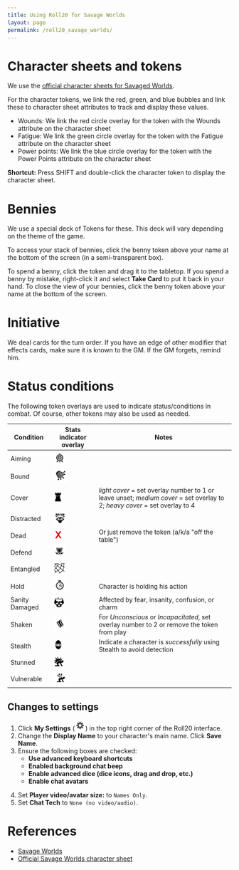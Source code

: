```yaml
---
title: Using Roll20 for Savage Worlds
layout: page
permalink: /roll20_savage_worlds/
---
```


# Character sheets and tokens
We use the [official character sheets for Savaged Worlds](https://wiki.roll20.net/Official_Savage_Worlds).

For the character tokens, we link the red, green, and blue bubbles and link these to character sheet attributes to track and display these values.
* Wounds: We link the red circle overlay for the token with the Wounds attribute on the character sheet
* Fatigue: We link the green circle overlay for the token with the Fatigue attribute on the character sheet
* Power points: We link the blue circle overlay for the token with the Power Points attribute on the character sheet

**Shortcut:** Press SHIFT and double-click the character token to display the character sheet. 

# Bennies
We use a special deck of Tokens for these. This deck will vary depending on the theme of the game.

To access your stack of bennies, click the benny token above your name at the bottom of the screen (in a semi-transparent box). 
<!-- If you have multiple decks in your hand (e.g., bennies *and* adventure cards), click the By Deck filter button at the top right hand corner to sort decks. -->
To spend a benny, click the token and drag it to the tabletop. If you spend a benny by mistake, right-click it and select **Take Card** to put it back in your hand.
To close the view of your bennies, click the benny token above your name at the bottom of the screen.

# Initiative
We deal cards for the turn order. If you have an edge of other modifier that effects cards, make sure it is known to the GM. If the GM forgets, remind him.

# Status conditions
The following token overlays are used to indicate status/conditions in combat. Of course, other tokens may also be used as needed.

| Condition | Stats indicator overlay | Notes |
| - | - | - |
| Aiming | ![Aim](/images/roll20/target.PNG "Aiming") |   |
| Bound | ![Bound](/images/roll20/net.PNG "Bound") | |
| Cover | ![Cover](/images/roll20/tower.PNG "Cover") |  *light cover* = set overlay number to 1 or leave unset; *medium cover* = set overlay to 2; *heavy cover* = set overlay to 4 |
| Distracted | ![Distracted](/images/roll20/screaming_brain.PNG "Distracted") |   |
| Dead | ![Dead](/images/roll20/red_x.PNG "Dead")  | Or just remove the token (a/k/a "off the table")  | 
| Defend | ![Defending](/images/roll20/shield.PNG "Defending") | <!-- For *Full Defense*, set overlay number to 2 --> |
| Entangled | ![Entangled](/images/roll20/entangle.png "Entangled") | |
| Hold | ![Hold](/images/roll20/time.PNG "Hold") | Character is holding his action |
| Sanity Damaged | ![Sanity](/images/roll20/sanity.png "Sanity damaged") | Affected by fear, insanity, confusion, or charm
| Shaken | ![Shaken](/images/roll20/smoke.PNG "Shaken") | For *Unconscious* or *Incapacitated*, set overlay number to 2 or remove the token from play | 
| Stealth | ![Stealth](/images/roll20/ninja.PNG "Stealth") | Indicate a character is *successfully* using Stealth to avoid detection | 
| Stunned | ![Stunned](/images/roll20/stunned.png "Stunned")  | 
| Vulnerable | ![Vulnerable](/images/roll20/arrows_in_back.PNG "Vulnerable") |   |

## Changes to settings

1. Click **My Settings** (![My Settings](/images/roll20/gear.PNG "My Settings")) in the top right corner of the Roll20 interface.
2. Change the **Display Name** to your character's main name. Click **Save Name**.
3. Ensure the following boxes are checked: 
	* **Use advanced keyboard shortcuts**
	* **Enabled background chat beep**
	* **Enable advanced dice (dice icons, drag and drop, etc.)**
	* **Enable chat avatars**
<!--
**Use window popouts for characters**
**Enable chat timestamps** 
-->
4. Set **Player video/avatar size:** to `Names Only`.
5. Set **Chat Tech** to `None (no video/audio)`.

<!--
# Macros

Click **Collection** (![Collection](/images/roll20/collection.PNG "Collection")) in the top right corner of the Roll20 interface. 
Next to all the visible macros, check **In Bar** and then check **Show macro quick bar**.
-->

# References

<!-- * Jerrod Gunning's *Savage Daddy's Roll20 Player's Guide* -->
* [Savage Worlds](https://wiki.roll20.net/Savage_Worlds)
* [Official Savage Worlds character sheet](https://wiki.roll20.net/Official_Savage_Worlds)
